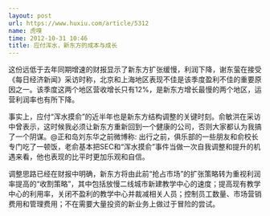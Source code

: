 ```yaml
---
layout: post
url: https://www.huxiu.com/article/5312
name: 虎嗅
time: 2012-10-31 10:46
title: 应付浑水，新东方的成本与成长
---
```

这份远低于去年同期增速的财报显示了新东方扩张缓慢，利润下降，谢东萤在接受《每日经济新闻》采访时称，北京和上海地区表现不佳是该季度盈利不佳的重要原因之一。该季度这两个地区营收增长只有12%，是新东方增长最慢的两个地区，运营利润率也有所下降。

事实上，应付“浑水摸俞”的近半年也是新东方结构调整的关键时刻。俞敏洪在采访中曾表示，这时候我必须让新东方重新回到一个健康的公司，否则大家都认为我搞了一个阴谋。@正和岛刘东华之前微博称: 出行之前，俱乐部的一些朋友和俞校长专门吃了一顿饭，老俞基本把SEC和“浑水摸俞”事件当做一次自我调整和提升的机遇来看，他也表现的比平时更加乐观和自信。

调整思路已经在财报中明确，新东方将由此前“抢占市场”的扩张策略转为重视利润率提高的“收割策略”，其中包括放慢二线城市新建教学中心的速度；提高现有教学中心的利用率，关闭不盈利的教学中心并裁减相关人员；控制员工数量、市场营销费用和管理费用；不在需要大量投资的新业务上做过于冒险的尝试。

